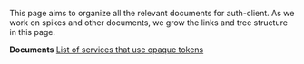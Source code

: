 This page aims to organize all the relevant documents for auth-client. As we work on spikes and other documents, we grow the links and tree structure in this page. 

**Documents**
[List of services that use opaque tokens](https://dev.azure.com/tr-tax-checkpoint/Checkpoint/_wiki/wikis/Checkpoint.wiki/1087/List-of-services-that-use-opaque-tokens)
